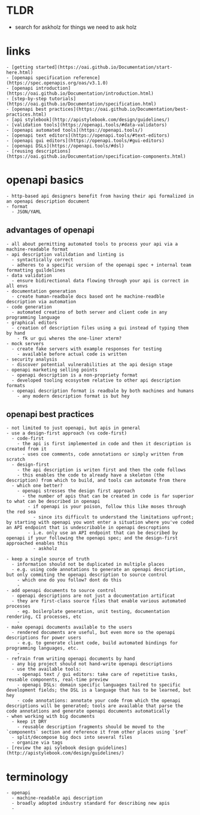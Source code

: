 
# TLDR 
  - search for askholz for things we need to ask holz


# links
    - [getting started](https://oai.github.io/Documentation/start-here.html)
    - [openapi specification reference](https://spec.openapis.org/oas/v3.1.0)
    - [openapi introduction](https://oai.github.io/Documentation/introduction.html)
    - [step-by-step tutorials](https://oai.github.io/Documentation/specification.html)
    - [openapi best practices](https://oai.github.io/Documentation/best-practices.html)
    - [api stylebook](http://apistylebook.com/design/guidelines/)
    - [validation tools](https://openapi.tools/#data-validators)
    - [openapi automated tools](https://openapi.tools/)
    - [openapi text editors](https://openapi.tools/#text-editors)
    - [openapi gui editors](https://openapi.tools/#gui-editors)
    - [openapi DSLs](https://openapi.tools/#dsl)
    - [reusing descriptions](https://oai.github.io/Documentation/specification-components.html)

# openapi basics
    - http-based api designers benefit from having their api formalized in an openapi description document
    - format 
      - JSON/YAML


## advantages of openapi 
    - all about permitting automated tools to process your api via a machine-readable format 
    - api description valildation and linting is
      - syntactically correct
      - adheres to a specific version of the openapi spec + internal team formatting guildelines
    - data validation
      - ensure bidirectional data flowing through your api is correct in all envs
    - documentation generation 
      - create human-readbale docs based ont he machine-readble description via automation 
    - code generation 
      - automated creatino of both server and client code in any programming language
    - graphical editors 
      - creation of description files using a gui instead of typing them by hand
        - fk ur gui wheres the one-liner xterm?
    - mock servers
      - create fake servers with example responses for testing
        - available before actual code is written
    - security analysis
      - discover potential vulnerabilities at the api design stage
    - openapi marketing selling points 
      - openapi description is a non-propriety format 
      - developed tooling ecosystem relative to other api description formats
      - openapi description format is readbale by both machines and humans
        - any modern description format is but hey

## openapi best practices
    - not limited to just openapi, but apis in general
    - use a design-first approach (vs code-first)
      - code-first
        - the api is first implemented in code and then it description is created from it 
          - uses coe comments, code annotations or simply written from scratch
      - design-first 
        - the api description is writen first and then the code follows 
        - this enables the code to already have a skeleton (the description) from which to build, and tools can automate from there
      - which one better?
        - openapi stresses the design first approach 
          - the number of apis that can be created in code is far superior to what can be described in openapi
            - if openapi is your poison, follow this like moses through the red sea
              - since its difficult to understand the limitations upfront; by starting with openapi you wont enter a situation where you've coded an API endpoint that is undescribable in openapi descroptions
            - i.e. only use an API endpoint that can be described by openapi if your following the openapi spec; and the design-first approached enables this
              - askholz

    - keep a single source of truth
      - information should not be duplicated in multiple places
      - e.g. using code annotations to generate an openapi description, but only commiting the openapi description to source control
        - which one do you follow? dont do this
        - 
    - add openapi documents to source control 
      - openapi descriptions are not just a documentation artificat
      - they are first-class source files that enable various automated processes 
        - eg. boilerplate generation, unit testing, documentation rendering, CI processes, etc
        - 
    - make openapi documents available to the users 
      - rendered documents are useful, but even more so the openapi descriptions for power users
        - e.g. to generate client code, build automated bindings for programming languages, etc.
        - 
    - refrain from writing openapi documents by hand
      - any big project should not hand-write openapi descriptions
      - use the available tools:
        - openapi text / gui editors: take care of repetitive tasks, reusable components, real-time preview
        - openapi DSLs: domain specific languages tailred to specific development fields; the DSL is a language that has to be learned, but hey
        - code annotations: annotate your code from which the openapi descriptions will be generated; tools are available that parse the code annotations and generate openapi documents automatically
    - when working with big documents 
      - keep it DRY 
        - reusable description fragments should be moved to the `components` section and reference it from other places using `$ref`
      - split/decompose big docs into several files 
      - organize via tags 
    - [review the api sylebook design guidelines](http://apistylebook.com/design/guidelines/)

# terminology 
    - openapi
      - machine-readable api description
      - broadly adopted industry standard for describing new apis
      - 
